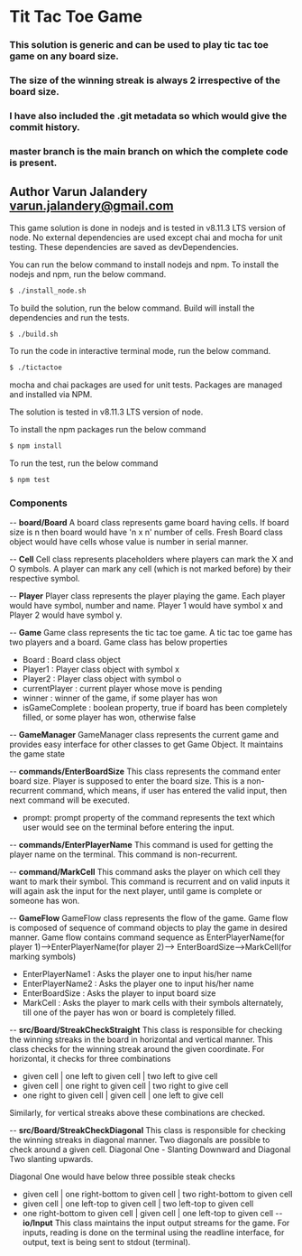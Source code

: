 # Tit Tac Toe Game
### This solution is generic and can be used to play tic tac toe game on any board size.
### The size of the winning streak is always 2 irrespective of the board size.
### I have also included the .git metadata so which would give the commit history.
### master branch is the main branch on which the complete code is present.

## Author Varun Jalandery <varun.jalandery@gmail.com>


This game solution is done in nodejs and is tested in v8.11.3 LTS version of node.
No external dependencies are used except chai and mocha for unit testing.
These dependencies are saved as devDependencies. 

You can run the below command to install nodejs and npm.
To install the nodejs and npm, run the below command.
```sh
$ ./install_node.sh
```

To build the solution, run the below command. Build will install the dependencies and run the tests.
```sh
$ ./build.sh
```

To run the code in interactive terminal mode, run the below command.
```sh
$ ./tictactoe
```

mocha and chai packages are used for unit tests.
Packages are managed and installed via NPM.

The solution is tested in v8.11.3 LTS version of node.

To install the npm packages run the below command
```sh
$ npm install
```

To run the test, run the below command
```sh
$ npm test
```


### Components

-- **board/Board** A board class represents game board having cells. If board size is n then
board would have 'n x n' number of cells. Fresh Board class object would have
cells whose value is number in serial manner.

-- **Cell** Cell class represents placeholders where players can mark the X and O symbols.
A player can mark any cell (which is not marked before) by their respective symbol.

-- **Player** Player class represents the player playing the game. Each player would 
have symbol, number and name. Player 1 would have symbol x and Player 2 would have symbol y.

-- **Game** Game class represents the tic tac toe game. A tic tac toe game has 
two players and a board. Game class has below properties
- Board : Board class object
- Player1 : Player class object with symbol x
- Player2 : Player class object with symbol o
- currentPlayer : current player whose move is pending
- winner :  winner of the game, if some player has won
- isGameComplete : boolean property, true if board has been completely filled, 
    or some player has won, otherwise false
    
-- **GameManager** GameManager class represents the current game and provides easy interface for
other classes to get Game Object. It maintains the game state

-- **commands/EnterBoardSize** This class represents the command enter board size. Player is
supposed to enter the board size. This is a non-recurrent command, which means, if user has
entered the valid input, then next command will be executed.

- prompt: prompt property of the command represents the text which user would see on the 
terminal before entering the input.

-- **commands/EnterPlayerName** This command is used for getting the player name on the terminal.
This command is  non-recurrent.

-- **command/MarkCell** This command asks the player on which cell they want to mark their 
symbol. This command is recurrent and on valid inputs it will again ask the input for the
next player, until game is complete or someone has won.

-- **GameFlow** GameFlow class represents the flow of the game. Game flow is composed of 
sequence of command objects to play the game in desired manner. Game flow contains 
command sequence as EnterPlayerName(for player 1)-->EnterPlayerName(for player 2)-->
EnterBoardSize-->MarkCell(for marking symbols)

- EnterPlayerName1 : Asks the player one to input his/her name
- EnterPlayerName2 : Asks the player one to input his/her name
- EnterBoardSize   : Asks the player to input board size
- MarkCell         : Asks the player to mark cells with their symbols alternately, till
one of the payer has won or board is completely filled.

-- **src/Board/StreakCheckStraight** This class is responsible for checking the winning streaks in the board in
horizontal and vertical manner. This class checks for the winning streak around the given coordinate.
For horizontal, it checks for three combinations
- given cell | one left to given cell | two left to give cell
- given cell | one right to given cell | two right to give cell
- one right to given cell | given cell | one left to give cell

Similarly, for vertical streaks above these combinations are checked.

-- **src/Board/StreakCheckDiagonal** This class is responsible for checking the winning streaks in diagonal
manner. Two diagonals are possible to check around a given cell.
Diagonal One - Slanting Downward and Diagonal Two slanting upwards.

Diagonal One would have below three possible steak checks
- given cell | one right-bottom to given cell | two right-bottom to given cell
- given cell | one left-top to given cell | two left-top to given cell
- one right-bottom to given cell | given cell | one left-top to given cell
-- **io/Input** This class maintains the input output streams for the game. For inputs, reading is done on the 
terminal using the readline interface, for output, text is being sent to stdout (terminal).

